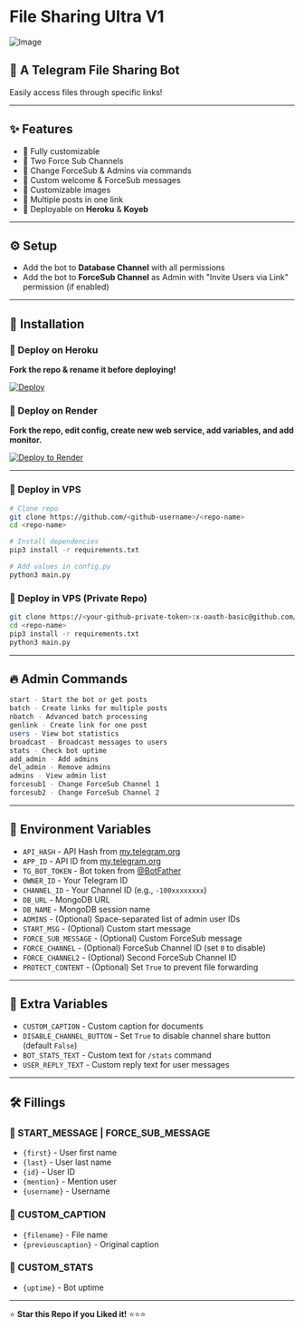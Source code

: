 # File Sharing Ultra V1

![Image](https://github.com/user-attachments/assets/ede171ae-66bb-45f8-aded-ce2f0dd5782d)

## 🚀 A Telegram File Sharing Bot
Easily access files through specific links!

---

## ✨ Features
- 🔹 Fully customizable
- 🔹 Two Force Sub Channels
- 🔹 Change ForceSub & Admins via commands
- 🔹 Custom welcome & ForceSub messages
- 🔹 Customizable images
- 🔹 Multiple posts in one link
- 🔹 Deployable on **Heroku** & **Koyeb**

---

## ⚙️ Setup
- Add the bot to **Database Channel** with all permissions
- Add the bot to **ForceSub Channel** as Admin with "Invite Users via Link" permission (if enabled)

---

## 🚀 Installation
### 📌 Deploy on Heroku
**Fork the repo & rename it before deploying!**

[![Deploy](https://www.herokucdn.com/deploy/button.svg)](https://heroku.com/deploy)

### 📌 Deploy on Render
**Fork the repo, edit config, create new web service, add variables, and add monitor.**

[![Deploy to Render](https://render.com/images/deploy-to-render-button.svg)](https://render.com)

---

### 📌 Deploy in VPS
```bash
# Clone repo
git clone https://github.com/<github-username>/<repo-name>
cd <repo-name>

# Install dependencies
pip3 install -r requirements.txt

# Add values in config.py
python3 main.py
```

### 📌 Deploy in VPS (Private Repo)
```bash
git clone https://<your-github-private-token>:x-oauth-basic@github.com/<github-username>/<repo-name>
cd <repo-name>
pip3 install -r requirements.txt
python3 main.py
```

---

## 🔥 Admin Commands
```bash
start - Start the bot or get posts
batch - Create links for multiple posts
nbatch - Advanced batch processing
genlink - Create link for one post
users - View bot statistics
broadcast - Broadcast messages to users
stats - Check bot uptime
add_admin - Add admins
del_admin - Remove admins
admins - View admin list
forcesub1 - Change ForceSub Channel 1
forcesub2 - Change ForceSub Channel 2
```

---

## 🔑 Environment Variables
* `API_HASH` - API Hash from [my.telegram.org](https://my.telegram.org)
* `APP_ID` - API ID from [my.telegram.org](https://my.telegram.org)
* `TG_BOT_TOKEN` - Bot token from [@BotFather](https://t.me/BotFather)
* `OWNER_ID` - Your Telegram ID
* `CHANNEL_ID` - Your Channel ID (e.g., `-100xxxxxxxx`)
* `DB_URL` - MongoDB URL
* `DB_NAME` - MongoDB session name
* `ADMINS` - (Optional) Space-separated list of admin user IDs
* `START_MSG` - (Optional) Custom start message
* `FORCE_SUB_MESSAGE` - (Optional) Custom ForceSub message
* `FORCE_CHANNEL` - (Optional) ForceSub Channel ID (set `0` to disable)
* `FORCE_CHANNEL2` - (Optional) Second ForceSub Channel ID
* `PROTECT_CONTENT` - (Optional) Set `True` to prevent file forwarding

---

## 🎨 Extra Variables
* `CUSTOM_CAPTION` - Custom caption for documents
* `DISABLE_CHANNEL_BUTTON` - Set `True` to disable channel share button (default `False`)
* `BOT_STATS_TEXT` - Custom text for `/stats` command
* `USER_REPLY_TEXT` - Custom reply text for user messages

---

## 🛠️ Fillings
### 🔹 START_MESSAGE | FORCE_SUB_MESSAGE
* `{first}` - User first name
* `{last}` - User last name
* `{id}` - User ID
* `{mention}` - Mention user
* `{username}` - Username

### 🔹 CUSTOM_CAPTION
* `{filename}` - File name
* `{previouscaption}` - Original caption

### 🔹 CUSTOM_STATS
* `{uptime}` - Bot uptime

---

⭐ **Star this Repo if you Liked it!** ⭐⭐⭐
